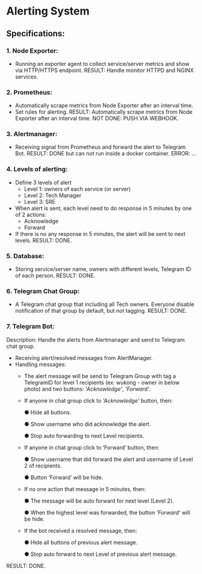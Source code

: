 # Alerting System

## Specifications:

### 1. Node Exporter:
- Running an exporter agent to collect service/server metrics and show via
HTTP/HTTPS endpoint.
RESULT: Handle monitor HTTPD and NGINX services.

### 2. Prometheus:
- Automatically scrape metrics from Node Exporter after an interval time.
- Set rules for alerting.
RESULT: Automatically scrape metrics from Node Exporter after an interval time.
NOT DONE: PUSH VIA WEBHOOK.

### 3. Alertmanager:
- Receiving signal from Prometheus and forward the alert to Telegram Bot.
RESULT: DONE but can not run inside a docker container.
ERROR: ...

### 4. Levels of alerting:
- Define 3 levels of alert
    + Level 1: owners of each service (or server)
    + Level 2: Tech Manager
    + Level 3: SRE
- When alert is sent, each level need to do response in 5 minutes by one of 2
actions:
    + Acknowledge
    + Forward
- If there is no any response in 5 minutes, the alert will be sent to next levels.
RESULT: DONE.

### 5. Database:
- Storing service/server name, owners with different levels, Telegram ID of each
person.
RESULT: DONE.

### 6. Telegram Chat Group:
- A Telegram chat group that including all Tech owners. Everyone disable
notification of that group by default, but not tagging.
RESULT: DONE.

### 7. Telegram Bot:
Description: Handle the alerts from Alertmanager and send to Telegram chat group.
- Receiving alert/resolved messages from AlertManager.
- Handling messages:
    + The alert message will be send to Telegram Group with tag a TelegramID for level 1 recipients (ex: wukong - owner in below photo) and two buttons: *'Acknowledge'*, *'Forward'*.
    + If anyone in chat group click to _'Acknowledge'_ button, then:
        
        ● Hide all buttons.
        
        ● Show username who did acknowledge the alert.
        
        ● Stop auto forwarding to next Level recipients.
    + If anyone in chat group click to ‘Forward’ button, then:
        
        ● Show username that did forward the alert and username of Level 2 of recipients.
        
        ● Button ‘Forward’ will be hide.
    + If no one action that message in 5 minutes, then:
        
        ● The message will be auto forward for next level (Level 2).
        
        ● When the highest level was forwarded, the button *‘Forward’* will be hide.
    + If the bot received a resolved message, then:
        
        ● Hide all buttons of previous alert message.
        
        ● Stop auto forward to next Level of previous alert message.

RESULT: DONE.